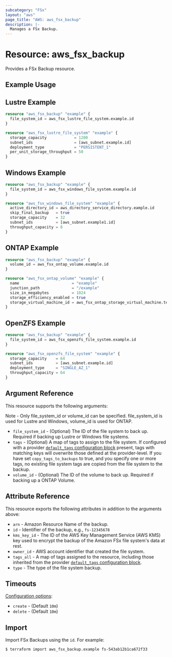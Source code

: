 ```yaml
---
subcategory: "FSx"
layout: "aws"
page_title: "AWS: aws_fsx_backup"
description: |-
  Manages a FSx Backup.
---
```


# Resource: aws_fsx_backup

Provides a FSx Backup resource.

## Example Usage

## Lustre Example

```terraform
resource "aws_fsx_backup" "example" {
  file_system_id = aws_fsx_lustre_file_system.example.id
}

resource "aws_fsx_lustre_file_system" "example" {
  storage_capacity            = 1200
  subnet_ids                  = [aws_subnet.example.id]
  deployment_type             = "PERSISTENT_1"
  per_unit_storage_throughput = 50
}
```

## Windows Example

```terraform
resource "aws_fsx_backup" "example" {
  file_system_id = aws_fsx_windows_file_system.example.id
}

resource "aws_fsx_windows_file_system" "example" {
  active_directory_id = aws_directory_service_directory.eample.id
  skip_final_backup   = true
  storage_capacity    = 32
  subnet_ids          = [aws_subnet.example1.id]
  throughput_capacity = 8
}
```

## ONTAP Example

```terraform
resource "aws_fsx_backup" "example" {
  volume_id = aws_fsx_ontap_volume.example.id
}

resource "aws_fsx_ontap_volume" "example" {
  name                       = "example"
  junction_path              = "/example"
  size_in_megabytes          = 1024
  storage_efficiency_enabled = true
  storage_virtual_machine_id = aws_fsx_ontap_storage_virtual_machine.test.id
}
```

## OpenZFS Example

```terraform
resource "aws_fsx_backup" "example" {
  file_system_id = aws_fsx_openzfs_file_system.example.id
}

resource "aws_fsx_openzfs_file_system" "example" {
  storage_capacity    = 64
  subnet_ids          = [aws_subnet.example.id]
  deployment_type     = "SINGLE_AZ_1"
  throughput_capacity = 64
}
```

## Argument Reference

This resource supports the following arguments:

Note - Only file_system_id or volume_id can be specified. file_system_id is used for Lustre and Windows, volume_id is used for ONTAP.

* `file_system_id` - (Optional) The ID of the file system to back up. Required if backing up Lustre or Windows file systems.
* `tags` - (Optional) A map of tags to assign to the file system. If configured with a provider [`default_tags` configuration block](https://registry.terraform.io/providers/hashicorp/aws/latest/docs#default_tags-configuration-block) present, tags with matching keys will overwrite those defined at the provider-level. If you have set `copy_tags_to_backups` to true, and you specify one or more tags, no existing file system tags are copied from the file system to the backup.
* `volume_id` - (Optional) The ID of the volume to back up. Required if backing up a ONTAP Volume.

## Attribute Reference

This resource exports the following attributes in addition to the arguments above:

* `arn` - Amazon Resource Name of the backup.
* `id` - Identifier of the backup, e.g., `fs-12345678`
* `kms_key_id` -  The ID of the AWS Key Management Service (AWS KMS) key used to encrypt the backup of the Amazon FSx file system's data at rest.
* `owner_id` - AWS account identifier that created the file system.
* `tags_all` - A map of tags assigned to the resource, including those inherited from the provider [`default_tags` configuration block](https://registry.terraform.io/providers/hashicorp/aws/latest/docs#default_tags-configuration-block).
* `type` - The type of the file system backup.

## Timeouts

[Configuration options](https://developer.hashicorp.com/terraform/language/resources/syntax#operation-timeouts):

* `create` - (Default `10m`)
* `delete` - (Default `10m`)

## Import

Import FSx Backups using the `id`. For example:

```
$ terraform import aws_fsx_backup.example fs-543ab12b1ca672f33
```

